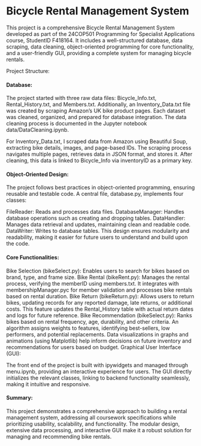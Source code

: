 # Bicycle Rental Management System

This project is a comprehensive Bicycle Rental Management System developed as part of the 24COP501 Programming for Specialist Applications course, StudentID F418164. 
It includes a well-structured database, data scraping, data cleaning, object-oriented programming for core functionality, and a user-friendly GUI, providing a complete system for managing bicycle rentals.

Project Structure:

#### Database:

The project started with three raw data files: Bicycle_Info.txt, Rental_History.txt, and Members.txt. 
Additionally, an Inventory_Data.txt file was created by scraping Amazon’s UK bike product pages. Each dataset was cleaned, organized, and prepared for database integration. 
The data cleaning process is documented in the Jupyter notebook data/DataCleaning.ipynb.

For Inventory_Data.txt, I scraped data from Amazon using Beautiful Soup, extracting bike details, images, and page-based IDs. 
The scraping process navigates multiple pages, retrieves data in JSON format, and stores it. After cleaning, this data is linked to Bicycle_Info via inventoryID as a primary key.

#### Object-Oriented Design:

The project follows best practices in object-oriented programming, ensuring reusable and testable code. A central file, database.py, implements four classes:

FileReader: Reads and processes data files.
DatabaseManager: Handles database operations such as creating and dropping tables.
DataHandler: Manages data retrieval and updates, maintaining clean and readable code.
DataWriter: Writes to database tables.
This design ensures modularity and readability, making it easier for future users to understand and build upon the code.

#### Core Functionalities:

Bike Selection (bikeSelect.py): Enables users to search for bikes based on brand, type, and frame size.
Bike Rental (bikeRent.py): Manages the rental process, verifying the memberID using members.txt. 
It integrates with membershipManager.pyc for member validation and processes bike rentals based on rental duration.
Bike Return (bikeReturn.py): Allows users to return bikes, updating records for any reported damage, late returns, or additional costs. 
This feature updates the Rental_History table with actual return dates and logs for future reference.
Bike Recommendation (bikeSelect.py): Ranks bikes based on rental frequency, age, durability, and other criteria. 
An algorithm assigns weights to features, identifying best-sellers, low performers, and potential replacements. 
Data visualizations in graphs and animations (using Matplotlib) help inform decisions on future inventory and recommendations for users based on budget.
Graphical User Interface (GUI):

The front end of the project is built with ipywidgets and managed through menu.ipynb, providing an interactive experience for users.
The GUI directly initializes the relevant classes, linking to backend functionality seamlessly, making it intuitive and responsive.

#### Summary:

This project demonstrates a comprehensive approach to building a rental management system, addressing all coursework specifications while prioritizing usability, scalability, and functionality. 
The modular design, extensive data processing, and interactive GUI make it a robust solution for managing and recommending bike rentals.
